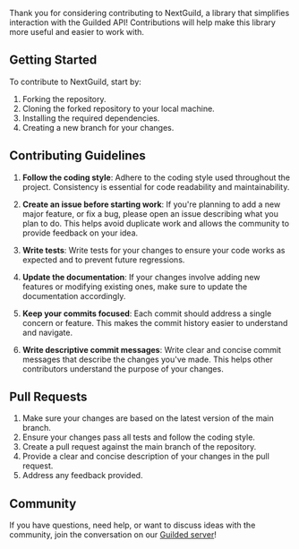 Thank you for considering contributing to NextGuild, a library that simplifies interaction with the Guilded API! Contributions will help make this library more useful and easier to work with.

Getting Started
---------------

To contribute to NextGuild, start by:

1. Forking the repository.
2. Cloning the forked repository to your local machine.
3. Installing the required dependencies.
4. Creating a new branch for your changes.

Contributing Guidelines
-----------------------

1. **Follow the coding style**: Adhere to the coding style used throughout the project. Consistency is essential for code readability and maintainability.

2. **Create an issue before starting work**: If you're planning to add a new major feature, or fix a bug, please open an issue describing what you plan to do. This helps avoid duplicate work and allows the community to provide feedback on your idea.

3. **Write tests**: Write tests for your changes to ensure your code works as expected and to prevent future regressions.

4. **Update the documentation**: If your changes involve adding new features or modifying existing ones, make sure to update the documentation accordingly.

5. **Keep your commits focused**: Each commit should address a single concern or feature. This makes the commit history easier to understand and navigate.

6. **Write descriptive commit messages**: Write clear and concise commit messages that describe the changes you've made. This helps other contributors understand the purpose of your changes.

Pull Requests
-------------

1. Make sure your changes are based on the latest version of the main branch.
2. Ensure your changes pass all tests and follow the coding style.
3. Create a pull request against the main branch of the repository.
4. Provide a clear and concise description of your changes in the pull request.
5. Address any feedback provided.

Community
---------

If you have questions, need help, or want to discuss ideas with the community, join the conversation on our [Guilded server](https://guilded.gg/nextguild)!

